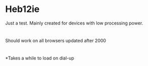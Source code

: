 # Heb12ie
Just a test. Mainly created for devices with low processing power.
#
Should work on all browsers updated after 2000
#
*Takes a while to load on dial-up
